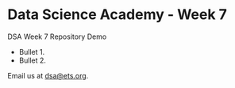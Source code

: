 # Data Science Academy - Week 7

DSA Week 7 Repository Demo

* Bullet 1.
* Bullet 2.

Email us at dsa@ets.org.

